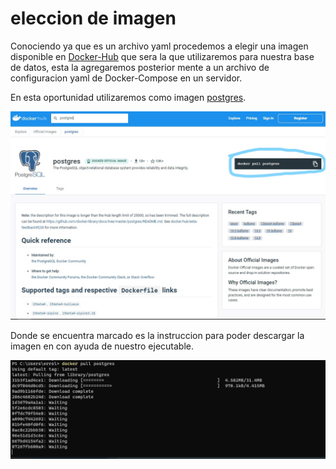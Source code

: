 <h1>eleccion de imagen</h1>

Conociendo ya que es un archivo yaml procedemos a elegir una imagen disponible en [Docker-Hub][1.1] que sera la que utilizaremos para nuestra base de datos, esta la agregaremos posterior mente a un archivo de configuracion yaml de Docker-Compose en un servidor.

En esta oportunidad utilizaremos como imagen [postgres][1.2].

<img src="img/img1.jpg" weith=100 heigth=100>

Donde se encuentra marcado es la instruccion para poder descargar la imagen en con ayuda de nuestro ejecutable.

<img src="img/img2.png" weith=100 heigth=100>



[1.1]:https://hub.docker.com/
[1.2]:https://hub.docker.com/_/postgres